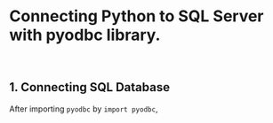 # Connecting Python to SQL Server with pyodbc library.

<br>

## 1. Connecting SQL Database

After importing `pyodbc` by `import pyodbc`, 
